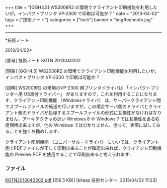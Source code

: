﻿+++
title = "[GGH4.5] WS2008R2 の環境でクライアント印刷機能を利用したいが，インパクトプリンタ VP-2300 で印刷は可能か？"
date = "2013-04-02"
tags = ["技術ノート"]
categories = ["tech"]
banner = "img/technote.jpg"
+++

-----------------------------------------------------------------------------------------------------------------------------

*技術ノート

2013/04/02*


[番号]
技術ノート KGTN 2013040202

[現象]
[GGH4.5] WS2008R2
の環境でクライアント印刷機能を利用したいが，インパクトプリンタ VP-2300
で印刷は可能か？

[説明]
WS2008R2 の環境のVP-2300 用プリンタドライバは 「インパクトプリンター用
OS添付ドライバー」
がありますので，これを利用することになります．クライアント印刷機能
（Windowsドライバ）
は，サーバ〜クライアント間でスプールファイルの転送を行いますが，この場合サーバ側のドライバとクライアント側のドライバが処理するスプールファイルの形式に互換性がなければなりません．アーキテクチャの近い
Windows 8 や Windows 7 では互換性をある程度期待出来ますが，他の Windows
では分かりません．従って，実際に試してみることを強くお勧めします．

クライアント印刷機能 （ユニバーサル・ドライバ）
については，クライアント側でPDFファイルが正しく印刷出来ることが確認出来れば，クライアント印刷機能の
Preview PDF を使用することで印刷出来ると考えられます．


### ファイル

 
 


[KGTN2013040202.pdf](http://techreport.kitasp.net/attachments/download/1302/KGTN2013040202.pdf)
 [(56.5 KB)] [kitasp 技術センター, 2013/04/02
11:23]


 


 

